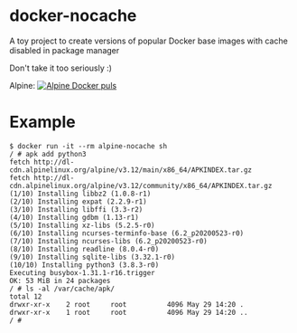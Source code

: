 
# docker-nocache
A toy project to create versions of popular Docker base images with cache disabled in package manager

Don't take it too seriously :)

Alpine: [![Alpine Docker puls](https://img.shields.io/docker/pulls/andych/alpine-nocache)](https://shields.io/)
# Example

    $ docker run -it --rm alpine-nocache sh
    / # apk add python3
    fetch http://dl-cdn.alpinelinux.org/alpine/v3.12/main/x86_64/APKINDEX.tar.gz
    fetch http://dl-cdn.alpinelinux.org/alpine/v3.12/community/x86_64/APKINDEX.tar.gz
    (1/10) Installing libbz2 (1.0.8-r1)
    (2/10) Installing expat (2.2.9-r1)
    (3/10) Installing libffi (3.3-r2)
    (4/10) Installing gdbm (1.13-r1)
    (5/10) Installing xz-libs (5.2.5-r0)
    (6/10) Installing ncurses-terminfo-base (6.2_p20200523-r0)
    (7/10) Installing ncurses-libs (6.2_p20200523-r0)
    (8/10) Installing readline (8.0.4-r0)
    (9/10) Installing sqlite-libs (3.32.1-r0)
    (10/10) Installing python3 (3.8.3-r0)
    Executing busybox-1.31.1-r16.trigger
    OK: 53 MiB in 24 packages
    / # ls -al /var/cache/apk/
    total 12
    drwxr-xr-x    2 root     root          4096 May 29 14:20 .
    drwxr-xr-x    1 root     root          4096 May 29 14:20 ..
    / # 

